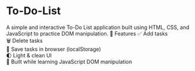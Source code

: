 # To-Do-List
A simple and interactive To-Do List application built using HTML, CSS, and JavaScript to practice DOM manipulation. 
🚀 Features 
✅ Add tasks  
🗑️ Delete tasks  
💾 Save tasks in browser (localStorage)  
🌓 Light & clean UI  
🧠 Built while learning JavaScript DOM manipulation
